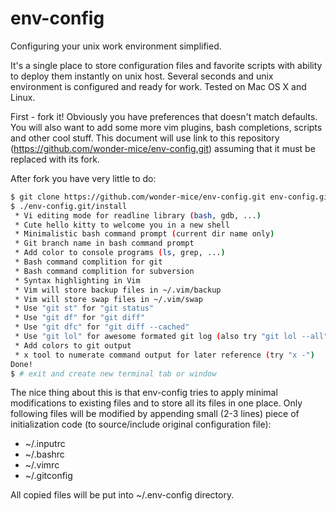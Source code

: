 env-config
==========
Configuring your unix work environment simplified.

It's a single place to store configuration files and favorite scripts
with ability to deploy them instantly on unix host. Several seconds and
unix environment is configured and ready for work. Tested on Mac OS X and
Linux.

First - fork it! Obviously you have preferences that doesn't match defaults.
You will also want to add some more vim plugins, bash completions, scripts
and other cool stuff. This document will use link to this repository
(https://github.com/wonder-mice/env-config.git)
assuming that it must be replaced with its fork.

After fork you have very little to do:
```bash
$ git clone https://github.com/wonder-mice/env-config.git env-config.git
$ ./env-config.git/install
 * Vi editing mode for readline library (bash, gdb, ...)
 * Cute hello kitty to welcome you in a new shell
 * Minimalistic bash command prompt (current dir name only)
 * Git branch name in bash command prompt
 * Add color to console programs (ls, grep, ...)
 * Bash command complition for git
 * Bash command complition for subversion
 * Syntax highlighting in Vim
 * Vim will store backup files in ~/.vim/backup
 * Vim will store swap files in ~/.vim/swap
 * Use "git st" for "git status"
 * Use "git df" for "git diff"
 * Use "git dfc" for "git diff --cached"
 * Use "git lol" for awesome formated git log (also try "git lol --all")
 * Add colors to git output
 * x tool to numerate command output for later reference (try "x -")
Done!
$ # exit and create new terminal tab or window
```

The nice thing about this is that env-config tries to apply minimal
modifications to existing files and to store all its files in one place.
Only following files will be modified by appending small (2-3 lines) piece of
initialization code (to source/include original configuration file):
* ~/.inputrc
* ~/.bashrc
* ~/.vimrc
* ~/.gitconfig

All copied files will be put into ~/.env-config directory.
